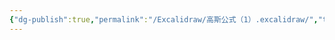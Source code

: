```yaml
---
{"dg-publish":true,"permalink":"/Excalidraw/高斯公式（1）.excalidraw/","tags":["excalidraw"]}
---
```

<style> .container {font-family: sans-serif; text-align: center;} .button-wrapper button {z-index: 1;height: 40px; width: 100px; margin: 10px;padding: 5px;} .excalidraw .App-menu_top .buttonList { display: flex;} .excalidraw-wrapper { height: 800px; margin: 50px; position: relative;} :root[dir="ltr"] .excalidraw .layer-ui__wrapper .zen-mode-transition.App-menu_bottom--transition-left {transform: none;} </style><script src="https://cdn.jsdelivr.net/npm/react@17/umd/react.production.min.js"></script><script src="https://cdn.jsdelivr.net/npm/react-dom@17/umd/react-dom.production.min.js"></script><script type="text/javascript" src="https://cdn.jsdelivr.net/npm/@excalidraw/excalidraw@0/dist/excalidraw.production.min.js"></script><div id="高斯公式（1）excalidraw.md"></div><script>(function(){const InitialData={"type":"excalidraw","version":2,"source":"https://github.com/zsviczian/obsidian-excalidraw-plugin/releases/tag/2.6.7","elements":[{"id":"guzs_HPdxr5Y4NoPQRSGH","type":"arrow","x":-25.45001220703125,"y":52.86248016357422,"width":344.79998779296875,"height":0,"angle":0,"strokeColor":"#1e1e1e","backgroundColor":"transparent","fillStyle":"solid","strokeWidth":1,"strokeStyle":"solid","roughness":0,"opacity":100,"groupIds":[],"frameId":null,"index":"a0","roundness":{"type":2},"seed":1767890442,"version":52,"versionNonce":1331166422,"isDeleted":false,"boundElements":[],"updated":1741280748004,"link":null,"locked":false,"points":[[0,0],[344.79998779296875,0]],"lastCommittedPoint":null,"startBinding":null,"endBinding":null,"startArrowhead":null,"endArrowhead":"arrow","elbowed":false},{"id":"6h_IojNvKvsmOkqSsmMSF","type":"arrow","x":-24.6500244140625,"y":53.66252899169922,"width":210.39996337890628,"height":210.39996337890625,"angle":0,"strokeColor":"#1e1e1e","backgroundColor":"transparent","fillStyle":"solid","strokeWidth":1,"strokeStyle":"solid","roughness":0,"opacity":100,"groupIds":[],"frameId":null,"index":"a1","roundness":{"type":2},"seed":1668440650,"version":83,"versionNonce":716143690,"isDeleted":false,"boundElements":[],"updated":1741280759376,"link":null,"locked":false,"points":[[0,0],[-210.39996337890628,210.39996337890625]],"lastCommittedPoint":null,"startBinding":null,"endBinding":null,"startArrowhead":null,"endArrowhead":"arrow","elbowed":false},{"id":"x2dsGb-cVCgkb5m37szDF","type":"arrow","x":-22.25,"y":52.86248016357422,"width":2.1316282072803006e-14,"height":360,"angle":0,"strokeColor":"#1e1e1e","backgroundColor":"transparent","fillStyle":"solid","strokeWidth":1,"strokeStyle":"solid","roughness":0,"opacity":100,"groupIds":[],"frameId":null,"index":"a2","roundness":{"type":2},"seed":402682314,"version":50,"versionNonce":605530762,"isDeleted":false,"boundElements":[],"updated":1741280768007,"link":null,"locked":false,"points":[[0,0],[2.1316282072803006e-14,-360]],"lastCommittedPoint":null,"startBinding":null,"endBinding":null,"startArrowhead":null,"endArrowhead":"arrow","elbowed":false},{"id":"NDaadLCH","type":"text","x":308.1500244140625,"y":15.262504577636719,"width":11,"height":25,"angle":0,"strokeColor":"#1e1e1e","backgroundColor":"transparent","fillStyle":"solid","strokeWidth":1,"strokeStyle":"solid","roughness":0,"opacity":100,"groupIds":[],"frameId":null,"index":"a3","roundness":null,"seed":1853737046,"version":24,"versionNonce":1796706826,"isDeleted":false,"boundElements":[],"updated":1741280779722,"link":null,"locked":false,"text":"y","rawText":"y","fontSize":20,"fontFamily":5,"textAlign":"left","verticalAlign":"top","containerId":null,"originalText":"y","autoResize":true,"lineHeight":1.25},{"id":"480GVDgF","type":"text","x":-228.64996337890625,"y":207.26250457763672,"width":12,"height":25,"angle":0,"strokeColor":"#1e1e1e","backgroundColor":"transparent","fillStyle":"solid","strokeWidth":1,"strokeStyle":"solid","roughness":0,"opacity":100,"groupIds":[],"frameId":null,"index":"a4","roundness":null,"seed":103683978,"version":13,"versionNonce":1471330902,"isDeleted":false,"boundElements":[],"updated":1741280784322,"link":null,"locked":false,"text":"x","rawText":"x","fontSize":20,"fontFamily":5,"textAlign":"left","verticalAlign":"top","containerId":null,"originalText":"x","autoResize":true,"lineHeight":1.25},{"id":"LdWVALfI","type":"text","x":-7.04998779296875,"y":-304.7375259399414,"width":12,"height":25,"angle":0,"strokeColor":"#1e1e1e","backgroundColor":"transparent","fillStyle":"solid","strokeWidth":1,"strokeStyle":"solid","roughness":0,"opacity":100,"groupIds":[],"frameId":null,"index":"a5","roundness":null,"seed":956079318,"version":18,"versionNonce":1648946762,"isDeleted":false,"boundElements":[],"updated":1741280788171,"link":null,"locked":false,"text":"z","rawText":"z","fontSize":20,"fontFamily":5,"textAlign":"left","verticalAlign":"top","containerId":null,"originalText":"z","autoResize":true,"lineHeight":1.25},{"id":"6bR7hWtvVC0apQKhQL8A8","type":"line","x":-23.22472568395102,"y":51.77912768525789,"width":99.46970390284393,"height":172.28658097355788,"angle":0,"strokeColor":"#1e1e1e","backgroundColor":"transparent","fillStyle":"solid","strokeWidth":1,"strokeStyle":"solid","roughness":0,"opacity":100,"groupIds":[],"frameId":null,"index":"a6","roundness":{"type":2},"seed":1810996557,"version":68,"versionNonce":1185282573,"isDeleted":false,"boundElements":null,"updated":1742351164685,"link":null,"locked":false,"points":[[0,0],[-99.46970390284393,-172.28658097355788]],"lastCommittedPoint":null,"startBinding":null,"endBinding":null,"startArrowhead":null,"endArrowhead":null},{"id":"5vbaP8fnLluUWWpIAfiBI","type":"line","x":-21.493883093784063,"y":51.77912768525789,"width":99.73470290162618,"height":172.7455727034036,"angle":0,"strokeColor":"#1e1e1e","backgroundColor":"transparent","fillStyle":"solid","strokeWidth":1,"strokeStyle":"solid","roughness":0,"opacity":100,"groupIds":[],"frameId":null,"index":"a7","roundness":{"type":2},"seed":237377763,"version":70,"versionNonce":15020995,"isDeleted":false,"boundElements":null,"updated":1742351170534,"link":null,"locked":false,"points":[[0,0],[99.73470290162618,-172.7455727034036]],"lastCommittedPoint":null,"startBinding":null,"endBinding":null,"startArrowhead":null,"endArrowhead":null},{"id":"BS0rx9qzioDN7ZVPLPA63","type":"ellipse","x":-123.61258351905767,"y":-132.84218185867107,"width":203.08349111805072,"height":19.61602528088494,"angle":0,"strokeColor":"#1971c2","backgroundColor":"transparent","fillStyle":"solid","strokeWidth":1,"strokeStyle":"solid","roughness":0,"opacity":100,"groupIds":[],"frameId":null,"index":"a8","roundness":{"type":2},"seed":271243341,"version":112,"versionNonce":138101261,"isDeleted":false,"boundElements":[{"id":"Ef0KxSUjFIHUEEoOacqmp","type":"arrow"}],"updated":1742351221145,"link":null,"locked":false},{"id":"b5Ez0uiYs8bCmTgu1__EB","type":"line","x":-71.11085714508914,"y":-130.53442841941143,"width":35.78759130326749,"height":9.589256188765575,"angle":0,"strokeColor":"#1971c2","backgroundColor":"transparent","fillStyle":"solid","strokeWidth":1,"strokeStyle":"solid","roughness":0,"opacity":100,"groupIds":[],"frameId":null,"index":"a9","roundness":{"type":2},"seed":849735331,"version":27,"versionNonce":1810054125,"isDeleted":false,"boundElements":null,"updated":1742351196591,"link":null,"locked":false,"points":[[0,0],[-35.78759130326749,9.589256188765575]],"lastCommittedPoint":null,"startBinding":null,"endBinding":null,"startArrowhead":null,"endArrowhead":null},{"id":"iuYi7XX1FuQOMOhGJ1vVK","type":"line","x":-39.95599864217252,"y":-132.8421818586711,"width":37.50120797160292,"height":16.731294966799254,"angle":0,"strokeColor":"#1971c2","backgroundColor":"transparent","fillStyle":"solid","strokeWidth":1,"strokeStyle":"solid","roughness":0,"opacity":100,"groupIds":[],"frameId":null,"index":"aA","roundness":{"type":2},"seed":894383693,"version":36,"versionNonce":575638797,"isDeleted":false,"boundElements":null,"updated":1742351201239,"link":null,"locked":false,"points":[[0,0],[-37.50120797160292,16.731294966799254]],"lastCommittedPoint":null,"startBinding":null,"endBinding":null,"startArrowhead":null,"endArrowhead":null},{"id":"xfh0xHVI_GXQMN-xT8LX_","type":"line","x":-13.99362389260125,"y":-133.99606958258983,"width":33.46263395075408,"height":20.19295813855544,"angle":0,"strokeColor":"#1971c2","backgroundColor":"transparent","fillStyle":"solid","strokeWidth":1,"strokeStyle":"solid","roughness":0,"opacity":100,"groupIds":[],"frameId":null,"index":"aB","roundness":{"type":2},"seed":1881642467,"version":38,"versionNonce":51328707,"isDeleted":false,"boundElements":null,"updated":1742351205956,"link":null,"locked":false,"points":[[0,0],[-33.46263395075408,20.19295813855544]],"lastCommittedPoint":null,"startBinding":null,"endBinding":null,"startArrowhead":null,"endArrowhead":null},{"id":"_CM4kZ0J1o8ktcwRJy_QY","type":"line","x":9.084042551462062,"y":-131.68831614333013,"width":20.769935013381428,"height":17.308249833047483,"angle":0,"strokeColor":"#1971c2","backgroundColor":"transparent","fillStyle":"solid","strokeWidth":1,"strokeStyle":"solid","roughness":0,"opacity":100,"groupIds":[],"frameId":null,"index":"aC","roundness":{"type":2},"seed":1742267725,"version":21,"versionNonce":1281657411,"isDeleted":false,"boundElements":null,"updated":1742351209362,"link":null,"locked":false,"points":[[0,0],[-20.769935013381428,17.308249833047483]],"lastCommittedPoint":null,"startBinding":null,"endBinding":null,"startArrowhead":null,"endArrowhead":null},{"id":"f54guklakqQHQ2Bq09hIl","type":"line","x":33.31557471086637,"y":-130.53442841941143,"width":18.462115548388454,"height":15.577429251458312,"angle":0,"strokeColor":"#1971c2","backgroundColor":"transparent","fillStyle":"solid","strokeWidth":1,"strokeStyle":"solid","roughness":0,"opacity":100,"groupIds":[],"frameId":null,"index":"aD","roundness":{"type":2},"seed":1105983949,"version":14,"versionNonce":1525314157,"isDeleted":false,"boundElements":null,"updated":1742351212272,"link":null,"locked":false,"points":[[0,0],[-18.462115548388454,15.577429251458312]],"lastCommittedPoint":null,"startBinding":null,"endBinding":null,"startArrowhead":null,"endArrowhead":null},{"id":"Ef0KxSUjFIHUEEoOacqmp","type":"arrow","x":5.0454685306132205,"y":-130.53442841941143,"width":5.329070518200751e-15,"height":100.38784683081775,"angle":0,"strokeColor":"#1971c2","backgroundColor":"transparent","fillStyle":"solid","strokeWidth":1,"strokeStyle":"solid","roughness":0,"opacity":100,"groupIds":[],"frameId":null,"index":"aE","roundness":{"type":2},"seed":1954751107,"version":25,"versionNonce":542490541,"isDeleted":false,"boundElements":null,"updated":1742351221145,"link":null,"locked":false,"points":[[0,0],[5.329070518200751e-15,-100.38784683081775]],"lastCommittedPoint":null,"startBinding":{"elementId":"BS0rx9qzioDN7ZVPLPA63","focus":0.26704589665422923,"gap":1,"fixedPoint":null},"endBinding":null,"startArrowhead":null,"endArrowhead":"arrow","elbowed":false},{"id":"Ngu7ORjcWLWOAdUb1ekWy","type":"arrow","x":-63.61059794390633,"y":-18.6077373622731,"width":0,"height":109.61891560930087,"angle":0,"strokeColor":"#1e1e1e","backgroundColor":"transparent","fillStyle":"solid","strokeWidth":1,"strokeStyle":"solid","roughness":0,"opacity":100,"groupIds":[],"frameId":null,"index":"aF","roundness":{"type":2},"seed":2116828291,"version":42,"versionNonce":1359733923,"isDeleted":false,"boundElements":null,"updated":1742351226669,"link":null,"locked":false,"points":[[0,0],[0,109.61891560930087]],"lastCommittedPoint":null,"startBinding":null,"endBinding":null,"startArrowhead":null,"endArrowhead":"arrow","elbowed":false},{"id":"1yI2z4B05UQ4U_XlAlpo_","type":"arrow","x":31.584732120699414,"y":-31.300458308223483,"width":1.1539537496520325,"height":118.84999539207286,"angle":0,"strokeColor":"#1e1e1e","backgroundColor":"transparent","fillStyle":"solid","strokeWidth":1,"strokeStyle":"solid","roughness":0,"opacity":100,"groupIds":[],"frameId":null,"index":"aG","roundness":{"type":2},"seed":407208301,"version":119,"versionNonce":1979058531,"isDeleted":false,"boundElements":null,"updated":1742351235520,"link":null,"locked":false,"points":[[0,0],[1.1539537496520325,118.84999539207286]],"lastCommittedPoint":[1.1539537496520325,118.84999539207286],"startBinding":null,"endBinding":null,"startArrowhead":null,"endArrowhead":"arrow","elbowed":false}],"appState":{"theme":"dark","viewBackgroundColor":"#ffffff","currentItemStrokeColor":"#1e1e1e","currentItemBackgroundColor":"transparent","currentItemFillStyle":"solid","currentItemStrokeWidth":1,"currentItemStrokeStyle":"solid","currentItemRoughness":0,"currentItemOpacity":100,"currentItemFontFamily":5,"currentItemFontSize":20,"currentItemTextAlign":"left","currentItemStartArrowhead":null,"currentItemEndArrowhead":"arrow","currentItemArrowType":"round","scrollX":254.07349022535993,"scrollY":322.1692059392554,"zoom":{"value":1.386622},"currentItemRoundness":"round","gridSize":null,"gridStep":5,"gridModeEnabled":false,"gridColor":{"Bold":"rgba(217, 217, 217, 0.5)","Regular":"rgba(230, 230, 230, 0.5)"},"currentStrokeOptions":null,"frameRendering":{"enabled":true,"clip":true,"name":true,"outline":true},"objectsSnapModeEnabled":false,"activeTool":{"type":"selection","customType":null,"locked":false,"lastActiveTool":null}},"files":{}};InitialData.scrollToContent=true;App=()=>{const e=React.useRef(null),t=React.useRef(null),[n,i]=React.useState({width:void 0,height:void 0});return React.useEffect(()=>{i({width:t.current.getBoundingClientRect().width,height:t.current.getBoundingClientRect().height});const e=()=>{i({width:t.current.getBoundingClientRect().width,height:t.current.getBoundingClientRect().height})};return window.addEventListener("resize",e),()=>window.removeEventListener("resize",e)},[t]),React.createElement(React.Fragment,null,React.createElement("div",{className:"excalidraw-wrapper",ref:t},React.createElement(ExcalidrawLib.Excalidraw,{ref:e,width:n.width,height:n.height,initialData:InitialData,viewModeEnabled:!0,zenModeEnabled:!0,gridModeEnabled:!1})))},excalidrawWrapper=document.getElementById("高斯公式（1）excalidraw.md");ReactDOM.render(React.createElement(App),excalidrawWrapper);})();</script>